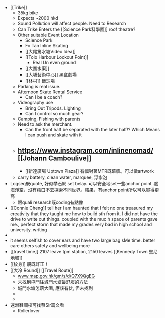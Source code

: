 - [[Trike]]
	- 35kg bike
	- Expects ~2000 hkd
	- Sound Pollution will affect people. Need to Research
	- Can Trike Enters the [[Science Park科學園]] roof theatre?
	- Other suitable Event Location
		- Science Park
		- Fo Tan Inline Skating
		- [[大尾篤水塘Video Idea]]
		- [[Tolo Harbour Lookout Point]]
			- Real Un even ground
		- [[大圍水渠]]
		- [[大埔藝術中心]] 黑盒劇場
		- [[林村]] 籃球場
	- Parking is real issue.
	- Afternoon Skate Rental Service
		- Can I be a coach?
	- Videography use
		- Bring Out Tripods. Lighting
		- Can I control so much gear?
	- Camping, Fishing with parents
	- Need to ask the merchant.
		- Can the front half be separated with the later half!? Which Means I can push and skate with it
	- https://www.instagram.com/inlinenomad/  [[Johann Camboulive]]
		-
		- [[新達廣場 Uptown Plaza]] 有幅對著MTR既幕牆。可以做artwork
	- carry battery, clean water, marquee, 浮水泡
- Logseq既quote, 好似攀石網 set belay. 可以安全地set一些anchor point .腦海淨空，沒有藉口不去探索不同世界。結果，有anchor point所以可以攀得更高
	- 跟quali research既coding有點像
- [[Connie Cheng]] tell her I am haunted that I felt no one treasured my creativity that they taught me how to build sth from it. I did not have the drive to write out things. coupled with the muc h space of parents gave me., perfect storm that made my grades very bad in high school and university. writing
-
- it seems selfish to cover ears and have two large bag sMe time. better care others safety and wellbeing more
- [[travel time]] 2107 leave tpm station, 2150 leaves [[Kennedy Town 堅尼地城]]
- [[紋身]] 靚既好正！
- [[大冷 Round]] [[Travel Route]]
	- www.map.gov.hk/gm/s/d/Q7X9QgEG
	- 未找到屯門往城門水塘最舒服的方法
	- 城門水塘怎落大圍,   應該有伏, 但未找到
	-
	-
- 速滑鞋調校可找蔡Sir篇文看
	- Rollerlover